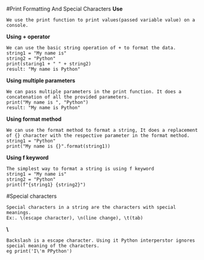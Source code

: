 #Print Formatting And Special Characters
**Use**
```
We use the print function to print values(passed variable value) on a console.
```
**Using + operator**
```
We can use the basic string operation of + to format the data.
string1 = "My name is"
string2 = "Python"
print(staring1 + " " + string2)
result: "My name is Python"
```
**Using multiple parameters**
```
We can pass multiple parameters in the print function. It does a concatenation of all the provided parameters.
print("My name is ", "Python")
result: "My name is Python"
```
**Using format method**
```
We can use the format method to format a string, It does a replacement of {} character with the respective parameter in the format method.
string1 = "Python"
print("My name is {}".format(string1))
```
**Using f keyword**
```
The simplest way to format a string is using f keyword
string1 = "My name is"
string2 = "Python"
print(f"{string1} {string2}")
```
#Special characters
```
Special characters in a string are the characters with special meanings.
Ex:. \(escape character), \n(line change), \t(tab)
```
**\\**
```
Backslash is a escape character. Using it Python interperstor ignores special meaning of the characters.
eg print('I\'m PPython')
```
